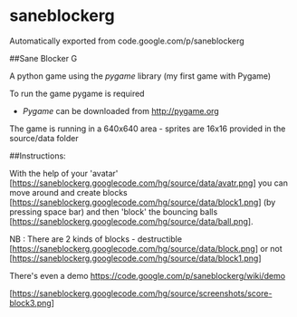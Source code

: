 # saneblockerg
Automatically exported from code.google.com/p/saneblockerg

##Sane Blocker G

A python game using the *pygame* library (my first game with Pygame)

To run the game pygame is required 
 * *Pygame* can be downloaded from http://pygame.org

The game is running in a 640x640 area - sprites are 16x16 provided in the source/data folder

##Instructions:

With the help of your 'avatar' [https://saneblockerg.googlecode.com/hg/source/data/avatr.png] you can move around and create blocks [https://saneblockerg.googlecode.com/hg/source/data/block1.png] (by pressing space bar) and then 'block' the bouncing balls [https://saneblockerg.googlecode.com/hg/source/data/ball.png].

NB : There are 2 kinds of blocks - destructible [https://saneblockerg.googlecode.com/hg/source/data/block.png] or not [https://saneblockerg.googlecode.com/hg/source/data/block1.png]

There's even a demo https://code.google.com/p/saneblockerg/wiki/demo

[https://saneblockerg.googlecode.com/hg/source/screenshots/score-block3.png]
